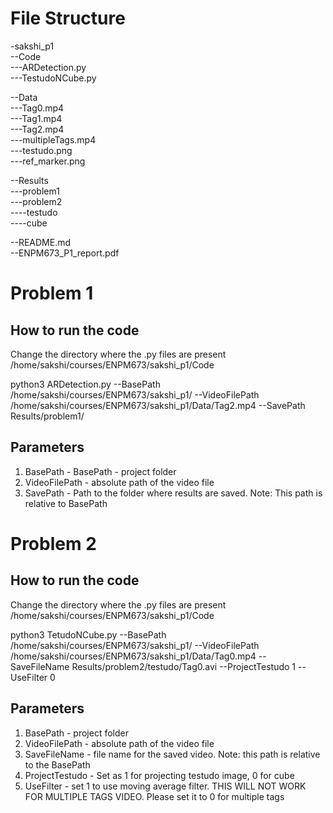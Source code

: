 # File Structure

-sakshi_p1    
--Code  
---ARDetection.py  
---TestudoNCube.py   

--Data   
---Tag0.mp4   
---Tag1.mp4   
---Tag2.mp4   
---multipleTags.mp4   
---testudo.png   
---ref_marker.png   

--Results   
---problem1   
---problem2   
----testudo   
----cube   

--README.md   
--ENPM673_P1_report.pdf   

# Problem 1

## How to run the code
Change the directory where the .py files are present    
/home/sakshi/courses/ENPM673/sakshi_p1/Code

python3 ARDetection.py --BasePath /home/sakshi/courses/ENPM673/sakshi_p1/ --VideoFilePath /home/sakshi/courses/ENPM673/sakshi_p1/Data/Tag2.mp4 --SavePath Results/problem1/

## Parameters
1) BasePath - BasePath - project folder 
2) VideoFilePath - absolute path of the video file
3) SavePath - Path to the folder where results are saved. Note: This path is relative to BasePath

# Problem 2

## How to run the code
Change the directory where the .py files are present    
/home/sakshi/courses/ENPM673/sakshi_p1/Code

 python3 TetudoNCube.py --BasePath /home/sakshi/courses/ENPM673/sakshi_p1/ --VideoFilePath /home/sakshi/courses/ENPM673/sakshi_p1/Data/Tag0.mp4 --SaveFileName Results/problem2/testudo/Tag0.avi --ProjectTestudo 1 --UseFilter 0


## Parameters

1) BasePath - project folder 
2) VideoFilePath - absolute path of the video file
3) SaveFileName - file name for the saved video. Note: this path is relative to the BasePath
4) ProjectTestudo - Set as 1 for projecting testudo image, 0 for cube
5) UseFilter - set 1 to use moving average filter. THIS WILL NOT WORK FOR MULTIPLE TAGS VIDEO. Please set it to 0 for multiple tags 
